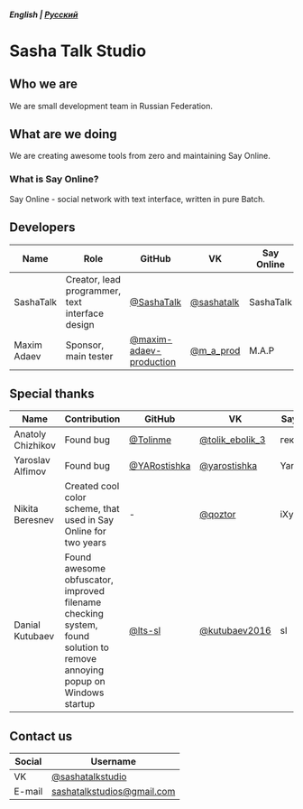##### English | [Русский](profile/README_RU.md)
# Sasha Talk Studio
## Who we are
We are small development team in Russian Federation.
## What are we doing
We are creating awesome tools from zero and maintaining Say Online.
### What is Say Online?
Say Online - social network with text interface, written in pure Batch.
## Developers
| Name | Role | GitHub | VK | Say Online |
| - | - | - | - | - |
| SashaTalk | Creator, lead programmer, text interface design | [@SashaTalk](https://github.com/SashaTalk) | [@sashatalk](https://vk.com/sashatalk) | SashaTalk |
| Maxim Adaev | Sponsor, main tester | [@maxim-adaev-production](https://github.com/maxim-adaev-production) | [@m_a_prod](https://vk.com/m_a_prod) | M.A.P |
## Special thanks
| Name | Contribution | GitHub | VK | Say Online |
| - | - | - | - | - |
| Anatoly Chizhikov | Found bug | [@Tolinme](https://github.com/Tolinme) | [@tolik_ebolik_3](https://vk.com/tolik_ebolik_3) | гектарчик |
| Yaroslav Alfimov | Found bug | [@YARostishka](https://github.com/YARostishka) | [@yarostishka](https://vk.com/yarostishka) | Yarostishka |
| Nikita Beresnev | Created cool color scheme, that used in Say Online for two years | - | [@qoztor](https://vk.com/qoztor) | iXylan |
| Danial Kutubaev | Found awesome obfuscator, improved filename checking system, found solution to remove annoying popup on Windows startup | [@lts-sl](https://github.com/lts-sl) | [@kutubaev2016](https://vk.com/kutubaev2016) | sl |
## Contact us
| Social | Username |
| - | - |
| VK | [@sashatalkstudio](https://vk.com/sashatalkstudio) |
| E-mail | sashatalkstudios@gmail.com |
